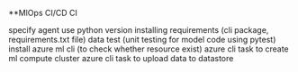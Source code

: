 **MlOps CI/CD
CI

specify agent
use python version
installing requirements (cli package, requirements.txt file)
data test (unit testing for model code using pytest)
install azure ml cli (to check whether resource exist)
azure cli task to create ml compute cluster
azure cli task to upload data to datastore
